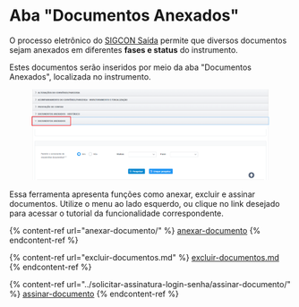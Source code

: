 # Aba "Documentos Anexados"

O processo eletrônico do [SIGCON Saída](http://sigconsaida.mg.gov.br/) permite que diversos documentos sejam anexados em diferentes **fases e status** do instrumento.

Estes documentos serão inseridos por meio da aba "Documentos Anexados", localizada no instrumento. &#x20;

<figure><img src="../../.gitbook/assets/image (456).png" alt=""><figcaption></figcaption></figure>

Essa ferramenta apresenta funções como anexar, excluir e assinar documentos. Utilize o menu ao lado esquerdo, ou clique no link desejado para acessar o tutorial da funcionalidade correspondente.

{% content-ref url="anexar-documento/" %}
[anexar-documento](anexar-documento/)
{% endcontent-ref %}

{% content-ref url="excluir-documentos.md" %}
[excluir-documentos.md](excluir-documentos.md)
{% endcontent-ref %}

{% content-ref url="../solicitar-assinatura-login-senha/assinar-documento/" %}
[assinar-documento](../solicitar-assinatura-login-senha/assinar-documento/)
{% endcontent-ref %}
